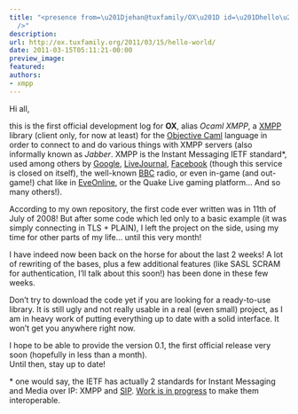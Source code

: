 ```yaml
---
title: "<presence from=\u201Djehan@tuxfamily/OX\u201D id=\u201Dhello\u201D to=\u201Dworld\u201D
  />"
description:
url: http://ox.tuxfamily.org/2011/03/15/hello-world/
date: 2011-03-15T05:11:21-00:00
preview_image:
featured:
authors:
- xmpp
---
```


<p>Hi all,</p>
<p>this is the first official development log for <strong>OX</strong>, alias <em>Ocaml XMPP</em>, a <a href="http://www.xmpp.org" title="XSF website: the XMPP Standards Foundation">XMPP</a> library (client only, for now at least) for the <a href="http://caml.inria.fr/ocaml/index.fr.html" title="Ocaml">Objective Caml</a> language in order to connect to and do various things with XMPP servers (also informally known as <em>Jabber</em>. XMPP is the Instant Messaging IETF standard*, used among others by <a href="http://www.google.com/talk/" title="Google Talk">Google</a>, <a href="http://www.livejournal.com/chat/" title="LJ Talk">LiveJournal</a>, <a href="http://www.facebook.com/sitetour/chat.php" title="Facebook Chat">Facebook</a> (though this service is closed on itself), the well-known <a href="http://www.bbc.co.uk/blogs/radiolabs/2009/11/pushfeeds.shtml" title="LiveText via IP">BBC</a> radio, or even in-game (and out-game!) chat like in <a href="http://eve-mail.net/" title="eve-mail">EveOnline</a>, or the Quake Live gaming platform&hellip; And so many others!).</p>
<p>According to my own repository, the first code ever written was in 11th of July of 2008! But after some code which led only to a basic example (it was simply connecting in TLS + PLAIN), I left the project on the side, using my time for other parts of my life&hellip; until this very month!</p>
<p>I have indeed now been back on the horse for about the last 2 weeks! A lot of rewriting of the bases, plus a few additional features (like SASL SCRAM for authentication, I&rsquo;ll talk about this soon!) has been done in these few weeks.</p>
<p>Don&rsquo;t try to download the code yet if you are looking for a ready-to-use library. It is still ugly and not really usable in a real (even small) project, as I am in heavy work of putting everything up to date with a solid interface. It won&rsquo;t get you anywhere right now.</p>
<p>I hope to be able to provide the version 0.1, the first official release very soon (hopefully in less than a month).<br/>
Until then, stay up to date!</p>
<p>* one would say, the IETF has actually 2 standards for Instant Messaging and Media over IP: XMPP and <a href="http://www.ietf.org/rfc/rfc3261.txt" title="Session Initiation Protocol (SIP)">SIP</a>. <a href="http://tools.ietf.org/html/draft-veikkolainen-sip-xmpp-coex-reqs-02" title="draft-veikkolainen-sip-xmpp-coex-reqs-02">Work is in progress</a> to make them interoperable.</p>

